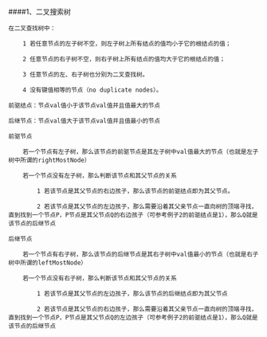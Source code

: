 ####1、二叉搜索树

    在二叉查找树中：
        
        1 若任意节点的左子树不空，则左子树上所有结点的值均小于它的根结点的值；
        
        2 任意节点的右子树不空，则右子树上所有结点的值均大于它的根结点的值；
        
        3 任意节点的左、右子树也分别为二叉查找树。
        
        4 没有键值相等的节点（no duplicate nodes）。
    
    前驱结点：节点val值小于该节点val值并且值最大的节点
    
    后继节点：节点val值大于该节点val值并且值最小的节点

    前驱节点
    
        若一个节点有左子树，那么该节点的前驱节点是其左子树中val值最大的节点（也就是左子树中所谓的rightMostNode）
        
        若一个节点没有左子树，那么判断该节点和其父节点的关系
        
            1 若该节点是其父节点的右边孩子，那么该节点的前驱结点即为其父节点。
        
            2 若该节点是其父节点的左边孩子，那么需要沿着其父亲节点一直向树的顶端寻找，直到找到一个节点P，P节点是其父节点Q的右边孩子（可参考例子2的前驱结点是1），那么Q就是该节点的后继节点
    
    后继节点
    
        若一个节点有右子树，那么该节点的后继节点是其右子树中val值最小的节点（也就是右子树中所谓的leftMostNode）
        
        若一个节点没有右子树，那么判断该节点和其父节点的关系
            
            1 若该节点是其父节点的左边孩子，那么该节点的后继结点即为其父节点
            
            2 若该节点是其父节点的右边孩子，那么需要沿着其父亲节点一直向树的顶端寻找，直到找到一个节点P，P节点是其父节点Q的左边孩子（可参考例子2的前驱结点是1），那么Q就是该节点的后继节点
